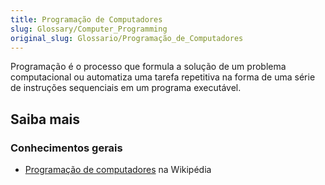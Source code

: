 ```yaml
---
title: Programação de Computadores
slug: Glossary/Computer_Programming
original_slug: Glossario/Programação_de_Computadores
---
```


Programação é o processo que formula a solução de um problema computacional ou automatiza uma tarefa repetitiva na forma de uma série de instruções sequenciais em um programa executável.

## Saiba mais

### Conhecimentos gerais

- [Programação de computadores](https://pt.wikipedia.org/wiki/Programação_de_computadores) na Wikipédia
